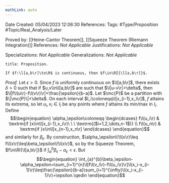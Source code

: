 ```yaml
---
mathLink: auto
---
```


<div class="topSpace"></div>

Date Created: 05/04/2023 12:06:30
References:
Tags: #Type/Proposition #Topic/Real_Analysis/Later

Proved by: [[Heine-Cantor Theorem]], [[Squeeze Theorem (Riemann Integration)]]
References: <i>Not Applicable</i>
Justifications: <i>Not Applicable</i>

Specializations: <i>Not Applicable</i>
Generalizations: <i>Not Applicable</i>

``` ad-Proposition
title: Proposition.

If $f:\l[a,b\r]\to\R$ is continuous, then $f\in\RI{\l[a,b\r]}$.

```

<i>Proof.</i> Let $\epsilon>0$. Since $f$ is uniformly continuous on $\l[a,b\r]$, there exists $\delta>0$ such that if $u,v\in\l[a,b\r]$ are such that $\l|u-v\r|>\delta$, then $\l|f\l(u\r)-f\l(v\r)\r|<\frac{\epsilon}{b-a}$. Let $\mc{P}$ be a partition with $\|\mc{P}\|<\delta$. On each interval $I_i\coloneqq\l[x_{i-1},x_i\r]$, $f$ attains its extrema, so let $u_i,v_i\in I_i$ be any points where $f$ attains its min/max in $I_i$. Define
$$\begin{equation}
    \alpha_\epsilon\coloneqq
    \begin{dcases}
        f\l(u_i\r) & \textrm{if }x\in\l[x_{i-1},x_i\r)\ \ \ \textrm{($i=1,2,\dots,n-1$)} \\
        f\l(u_n\r) & \textrm{if }x\in\l[x_{n-1},x_n\r]
    \end{dcases}
\end{equation}$$
and similarly for $\beta_\epsilon$. By construction, $\alpha_\epsilon\!\l(x\r)\leq f\l(x\r)\leq\beta_\epsilon\!\l(x\r)$, so by the Squeeze Theorem, $f\in\RI{\l[a,b\r]}$ if $\int_{a}^{b}\beta_\epsilon-\alpha_\epsilon<\epsilon$. But
$$\begin{equation}
    \int_{a}^{b}\beta_\epsilon-\alpha_\epsilon=\sum_{i=1}^{n}\l[f\l(v_i\r)-f\l(u_i\r)\r]\l(x_i-x_{i-1}\r)\leq\frac{\epsilon}{b-a}\sum_{i=1}^{\infty}\l(x_i-x_{i-1}\r)=\epsilon.\qedin
\end{equation}$$
